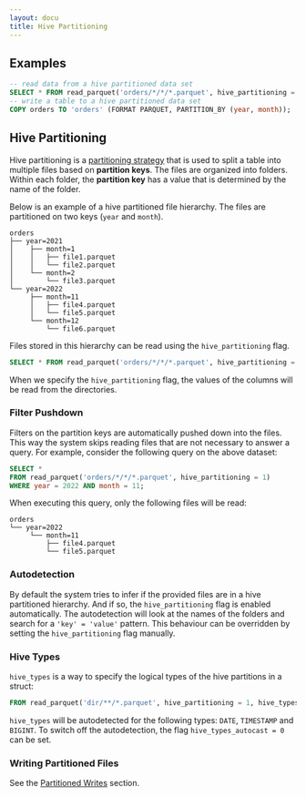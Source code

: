 ```yaml
---
layout: docu
title: Hive Partitioning
---
```


## Examples

```sql
-- read data from a hive partitioned data set
SELECT * FROM read_parquet('orders/*/*/*.parquet', hive_partitioning = 1);
-- write a table to a hive partitioned data set
COPY orders TO 'orders' (FORMAT PARQUET, PARTITION_BY (year, month));
```

## Hive Partitioning

Hive partitioning is a [partitioning strategy](https://en.wikipedia.org/wiki/Partition_(database)) that is used to split a table into multiple files based on **partition keys**. The files are organized into folders. Within each folder, the **partition key** has a value that is determined by the name of the folder.

Below is an example of a hive partitioned file hierarchy. The files are partitioned on two keys (`year` and `month`).

```text
orders
├── year=2021
│    ├── month=1
│    │   ├── file1.parquet
│    │   └── file2.parquet
│    └── month=2
│        └── file3.parquet
└── year=2022
     ├── month=11
     │   ├── file4.parquet
     │   └── file5.parquet
     └── month=12
         └── file6.parquet
```

Files stored in this hierarchy can be read using the `hive_partitioning` flag.

```sql
SELECT * FROM read_parquet('orders/*/*/*.parquet', hive_partitioning = 1);
```

When we specify the `hive_partitioning` flag, the values of the columns will be read from the directories.

### Filter Pushdown

Filters on the partition keys are automatically pushed down into the files. This way the system skips reading files that are not necessary to answer a query. For example, consider the following query on the above dataset:

```sql
SELECT *
FROM read_parquet('orders/*/*/*.parquet', hive_partitioning = 1)
WHERE year = 2022 AND month = 11;
```

When executing this query, only the following files will be read:

```text
orders
└── year=2022
     └── month=11
         ├── file4.parquet
         └── file5.parquet
```

### Autodetection

By default the system tries to infer if the provided files are in a hive partitioned hierarchy. And if so, the `hive_partitioning` flag is enabled automatically. The autodetection will look at the names of the folders and search for a `'key' = 'value'` pattern. This behaviour can be overridden by setting the `hive_partitioning` flag manually.

### Hive Types

`hive_types` is a way to specify the logical types of the hive partitions in a struct:

```sql
FROM read_parquet('dir/**/*.parquet', hive_partitioning = 1, hive_types = {'release': date, 'orders': bigint});
```

`hive_types` will be autodetected for the following types: `DATE`, `TIMESTAMP` and `BIGINT`. To switch off the autodetection, the flag `hive_types_autocast = 0` can be set.


### Writing Partitioned Files

See the [Partitioned Writes](partitioned_writes) section.
